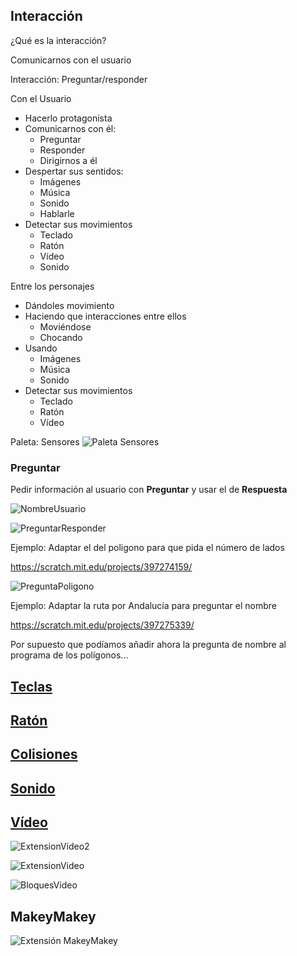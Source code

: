 ## Interacción

¿Qué es la interacción?

Comunicarnos con el usuario

Interacción: Preguntar/responder

Con el Usuario
* Hacerlo protagonista
* Comunicarnos con él:
    * Preguntar
    * Responder
    * Dirigirnos a él
* Despertar sus sentidos:
    * Imágenes
    * Música
    * Sonido
    * Hablarle
* Detectar sus movimientos
    * Teclado
    * Ratón
    * Vídeo
    * Sonido

Entre los personajes
* Dándoles movimiento
* Haciendo que interacciones entre ellos
    * Moviéndose
    * Chocando
* Usando
    * Imágenes
    * Música
    * Sonido
* Detectar sus movimientos
    * Teclado
    * Ratón
    * Vídeo


Paleta: Sensores
![Paleta Sensores](./images/PaletaSensores.png)

### Preguntar

Pedir información al usuario con **Preguntar** y usar el de **Respuesta**

![NombreUsuario](./images/NombreUsuario.png)

![PreguntarResponder](./images/PreguntarResponder.png)

Ejemplo: Adaptar el del poligono para que pida el número de lados

https://scratch.mit.edu/projects/397274159/

![PreguntaPoligono](./images/PreguntaPoligono.png)

Ejemplo: Adaptar la ruta por Andalucía para preguntar el nombre

https://scratch.mit.edu/projects/397275339/

Por supuesto que podíamos añadir ahora la pregunta de nombre al programa de los polígonos...

## [Teclas](./Teclado.md)

## [Ratón](./Raton.md)

## [Colisiones](./Colisiones.md)

## [Sonido](./Sonido.md)

## [Vídeo](./Video.md)

![ExtensionVídeo2](./images/ExtensionVídeo.png)

![ExtensionVideo](./images/ExtensionVideo.png)

![BloquesVideo](./images/BloquesVideo.png)





## MakeyMakey

![Extensión MakeyMakey](./images/ExtensionMakeyMakey.png)